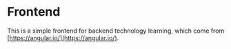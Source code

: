 # Frontend

This is a simple frontend for backend technology learning, which come from [https://angular.io/](https://angular.io/).




